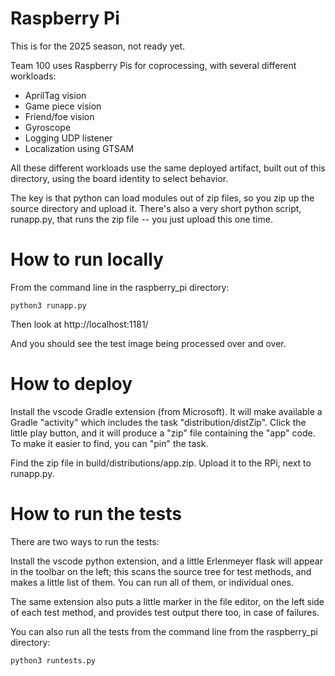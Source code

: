 # Raspberry Pi

This is for the 2025 season, not ready yet.

Team 100 uses Raspberry Pis for coprocessing, with several different workloads:

* AprilTag vision
* Game piece vision
* Friend/foe vision
* Gyroscope
* Logging UDP listener
* Localization using GTSAM

All these different workloads use the same deployed artifact, built out of this directory, using the board identity to select behavior.

The key is that python can load modules out of zip files, so you zip up the source directory and upload it. There's also a very short python script, runapp.py, that runs the zip file -- you just upload this one time.

# How to run locally

From the command line in the raspberry_pi directory:

```
python3 runapp.py
```

Then look at http://localhost:1181/

And you should see the test image being processed over and over.


# How to deploy

Install the vscode Gradle extension (from Microsoft). It will make available a Gradle "activity" which includes the task "distribution/distZip". Click the little play button, and it will produce a "zip" file containing the "app" code. To make it easier to find, you can "pin" the task.

Find the zip file in build/distributions/app.zip. Upload it to the RPi, next to runapp.py.

# How to run the tests

There are two ways to run the tests:

Install the vscode python extension, and a little Erlenmeyer flask will appear in the toolbar on the left; this scans the source tree for test methods, and makes a little list of them.  You can run all of them, or individual ones.

The same extension also puts a little marker in the file editor, on the left side of each test method, and provides test output there too, in case of failures.

You can also run all the tests from the command line from the raspberry_pi directory:

```
python3 runtests.py
```
